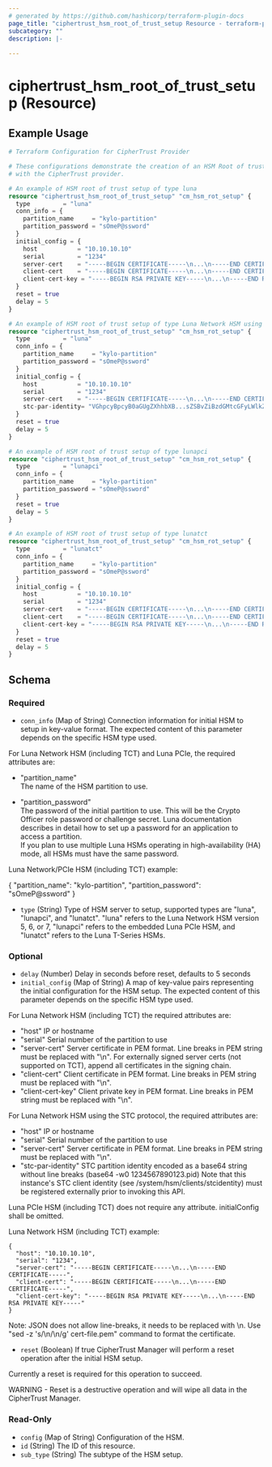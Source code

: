 ```yaml
---
# generated by https://github.com/hashicorp/terraform-plugin-docs
page_title: "ciphertrust_hsm_root_of_trust_setup Resource - terraform-provider-ciphertrust"
subcategory: ""
description: |-
  
---
```


# ciphertrust_hsm_root_of_trust_setup (Resource)



## Example Usage

```terraform
# Terraform Configuration for CipherTrust Provider

# These configurations demonstrate the creation of an HSM Root of trust setup for types "luna", "lunapci" and "lunatct"
# with the CipherTrust provider.

# An example of HSM root of trust setup of type luna
resource "ciphertrust_hsm_root_of_trust_setup" "cm_hsm_rot_setup" {
  type         = "luna"
  conn_info = {
    partition_name     = "kylo-partition"
    partition_password = "sOmeP@ssword"
  }
  initial_config = {
    host           = "10.10.10.10"
    serial         = "1234"
    server-cert    = "-----BEGIN CERTIFICATE-----\n...\n-----END CERTIFICATE-----"
    client-cert    = "-----BEGIN CERTIFICATE-----\n...\n-----END CERTIFICATE-----"
    client-cert-key = "-----BEGIN RSA PRIVATE KEY-----\n...\n-----END RSA PRIVATE KEY-----"
  }
  reset = true
  delay = 5
}

# An example of HSM root of trust setup of type Luna Network HSM using the STC protocol
resource "ciphertrust_hsm_root_of_trust_setup" "cm_hsm_rot_setup" {
  type         = "luna"
  conn_info = {
    partition_name     = "kylo-partition"
    partition_password = "sOmeP@ssword"
  }
  initial_config = {
    host           = "10.10.10.10"
    serial         = "1234"
    server-cert    = "-----BEGIN CERTIFICATE-----\n...\n-----END CERTIFICATE-----"
    stc-par-identity= "VGhpcyBpcyB0aGUgZXhhbXB...sZSBvZiBzdGMtcGFyLWlkZW50aXR5"
  }
  reset = true
  delay = 5
}

# An example of HSM root of trust setup of type lunapci
resource "ciphertrust_hsm_root_of_trust_setup" "cm_hsm_rot_setup" {
  type         = "lunapci"
  conn_info = {
    partition_name     = "kylo-partition"
    partition_password = "sOmeP@ssword"
  }
  reset = true
  delay = 5
}

# An example of HSM root of trust setup of type lunatct
resource "ciphertrust_hsm_root_of_trust_setup" "cm_hsm_rot_setup" {
  type         = "lunatct"
  conn_info = {
    partition_name     = "kylo-partition"
    partition_password = "sOmeP@ssword"
  }
  initial_config = {
    host           = "10.10.10.10"
    serial         = "1234"
    server-cert    = "-----BEGIN CERTIFICATE-----\n...\n-----END CERTIFICATE-----"
    client-cert    = "-----BEGIN CERTIFICATE-----\n...\n-----END CERTIFICATE-----"
    client-cert-key = "-----BEGIN RSA PRIVATE KEY-----\n...\n-----END RSA PRIVATE KEY-----"
  }
  reset = true
  delay = 5
}
```

<!-- schema generated by tfplugindocs -->
## Schema

### Required

- `conn_info` (Map of String) Connection information for initial HSM to setup in key-value format. The expected content of this parameter depends on the specific HSM type used.

For Luna Network HSM (including TCT) and Luna PCIe, the required attributes are:

- "partition_name"  
  The name of the HSM partition to use.

- "partition_password"  
  The password of the initial partition to use. This will be the Crypto Officer role password or challenge secret. Luna documentation describes in detail how to set up a password for an application to access a partition.  
  If you plan to use multiple Luna HSMs operating in high-availability (HA) mode, all HSMs must have the same password.

Luna Network/PCIe HSM (including TCT) example:  

{
 "partition_name": "kylo-partition",
 "partition_password": "sOmeP@ssword"
}
- `type` (String) Type of HSM server to setup, supported types are "luna", "lunapci", and "lunatct". "luna" refers to the Luna Network HSM version 5, 6, or 7, "lunapci" refers to the embedded Luna PCIe HSM, and "lunatct" refers to the Luna T-Series HSMs.

### Optional

- `delay` (Number) Delay in seconds before reset, defaults to 5 seconds
- `initial_config` (Map of String) A map of key-value pairs representing the initial configuration for the HSM setup. The expected content of this parameter depends on the specific HSM type used.

For Luna Network HSM (including TCT) the required attributes are:
- "host"
  IP or hostname
- "serial"
  Serial number of the partition to use
- "server-cert"
  Server certificate in PEM format. Line breaks in PEM string must be replaced with "\n".
  For externally signed server certs (not supported on TCT), append all certificates in the signing chain.
- "client-cert"
  Client certificate in PEM format. Line breaks in PEM string must be replaced with "\n".
- "client-cert-key"
  Client private key in PEM format. Line breaks in PEM string must be replaced with "\n".

For Luna Network HSM using the STC protocol, the required attributes are:
- "host"
  IP or hostname
- "serial"
  Serial number of the partition to use
- "server-cert"
  Server certificate in PEM format. Line breaks in PEM string must be replaced with "\n".
- "stc-par-identity"
  STC partition identity encoded as a base64 string without line breaks (base64 -w0 1234567890123.pid)
Note that this instance's STC client identity (see /system/hsm/clients/stcidentity) must be registered externally prior to invoking this API.

Luna PCIe HSM (including TCT) does not require any attribute. initialConfig shall be omitted.

Luna Network HSM (including TCT) example:

    {
      "host": "10.10.10.10",
      "serial": "1234",
      "server-cert": "-----BEGIN CERTIFICATE-----\n...\n-----END CERTIFICATE-----",
      "client-cert": "-----BEGIN CERTIFICATE-----\n...\n-----END CERTIFICATE-----",
      "client-cert-key": "-----BEGIN RSA PRIVATE KEY-----\n...\n-----END RSA PRIVATE KEY-----"
    }

Note: JSON does not allow line-breaks, it needs to be replaced with \n. Use "sed -z 's/\n/\\n/g' cert-file.pem" command to format the certificate.
- `reset` (Boolean) If true CipherTrust Manager will perform a reset operation after the initial HSM setup.

Currently a reset is required for this operation to succeed.

WARNING - Reset is a destructive operation and will wipe all
data in the CipherTrust Manager.

### Read-Only

- `config` (Map of String) Configuration of the HSM.
- `id` (String) The ID of this resource.
- `sub_type` (String) The subtype of the HSM setup.
